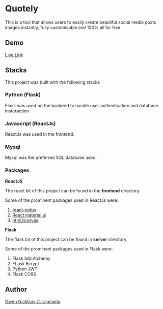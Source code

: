 # Quotely

This is a tool that allows users to easily create beautiful social media posts images instantly, fully customisable and 100% all for free.

## Demo

[Live Link](http://quotely-d4a2c520918a.herokuapp.com/)

## Stacks

This project was built with the following stacks

### Python (Flask)

Flask was used on the backend to handle user authentication and database insteraction

### Javascript (ReactJs)

ReactJs was used in the frontend.

### Mysql

Mysql was the preferred SQL database used.

### Packages

**ReactJS**

The react bit of this project can be found in the **frontend** directory.

Some of the prominent packages used in ReactJs were:
1. [react-redux](https://redux-toolkit.js.org/)
2. [React material ui](https://mui.com/) 
3. [html2canvas](https://html2canvas.hertzen.com/)

**Flask**

The flask bit of this project can be found in **server** directory.

Some of the prominent packages used in Flask were:
1. Flask SQLAlchemy
2. FLask Bcrypt
3. Python JWT
4. Flask CORS

## Author

[Owen Nicklaus C. Ujumadu](mailto:ujumaduowen@gmail.com)
